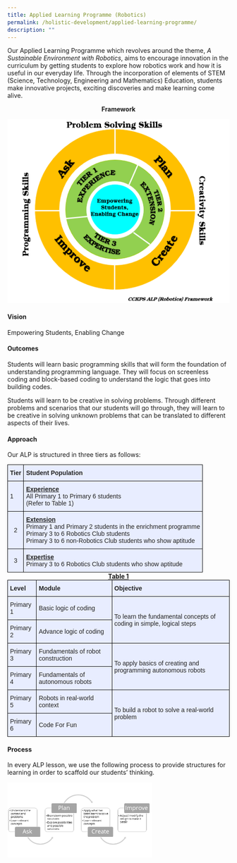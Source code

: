 ```yaml
---
title: Applied Learning Programme (Robotics)
permalink: /holistic-development/applied-learning-programme/
description: ""
---
```

Our Applied Learning Programme which revolves around the theme, _A Sustainable Environment with Robotics_, aims to encourage innovation in the curriculum by getting students to explore how robotics work and how it is useful in our everyday life. Through the incorporation of elements of STEM (Science, Technology, Engineering and Mathematics) Education, students make innovative projects, exciting discoveries and make learning come alive.


<center><strong>Framework</strong></center>

![](/images/ALP.png)

#### **Vision**

Empowering Students, Enabling Change 

#### **Outcomes**

Students will learn basic programming skills that will form the foundation of understanding programming language. They will focus on screenless coding and block-based coding to understand the logic that goes into building codes.

Students will learn to be creative in solving problems. Through different problems and scenarios that our students will go through, they will learn to be creative in solving unknown problems that can be translated to different aspects of their lives.

#### **Approach**

Our ALP is structured in three tiers as follows:

<style type="text/css">
.tg  {border-collapse:collapse;border-spacing:0;margin:0px auto;}
.tg td{border-color:black;border-style:solid;border-width:1px;font-family:Arial, sans-serif;font-size:14px;
  overflow:hidden;padding:10px 5px;word-break:normal;}
.tg th{border-color:black;border-style:solid;border-width:1px;font-family:Arial, sans-serif;font-size:14px;
  font-weight:normal;overflow:hidden;padding:10px 5px;word-break:normal;}
.tg .tg-xwen{background-color:#E8EDFF;color:#222;font-weight:bold;text-align:left;vertical-align:middle}
.tg .tg-22b2{background-color:#E8EDFF;color:#222;text-align:center;vertical-align:middle}
.tg .tg-lr6o{background-color:#E8EDFF;color:#222;text-align:left;vertical-align:middle}
</style>
<table class="tg">
<tbody>
  <tr>
    <td class="tg-xwen">Tier</td>
    <td class="tg-xwen">Student Population</td>
  </tr>
  <tr>
    <td class="tg-lr6o">1<br></td>
    <td class="tg-lr6o"><span style="font-weight:bold;text-decoration:underline">Experience</span><br>All Primary 1 to Primary 6 students<br>(Refer to Table 1)</td>
  </tr>
  <tr>
    <td class="tg-22b2">2<br></td>
    <td class="tg-lr6o"><span style="font-weight:bold;text-decoration:underline">Extension</span><br>Primary 1 and Primary 2 students in the enrichment programme<br>Primary 3 to 6 Robotics Club students<br>Primary 3 to 6 non-Robotics Club students who show aptitude</td>
  </tr>
  <tr>
    <td class="tg-22b2">3<br></td>
    <td class="tg-lr6o"><span style="font-weight:bold;text-decoration:underline">Expertise</span><br>Primary 3 to 6 Robotics Club students who show aptitude</td>
  </tr>
</tbody>
</table>

<center><strong><u>Table 1</u></strong></center>

<style type="text/css">
.tg  {border-collapse:collapse;border-spacing:0;margin:0px auto;}
.tg td{border-color:black;border-style:solid;border-width:1px;font-family:Arial, sans-serif;font-size:14px;
  overflow:hidden;padding:10px 5px;word-break:normal;}
.tg th{border-color:black;border-style:solid;border-width:1px;font-family:Arial, sans-serif;font-size:14px;
  font-weight:normal;overflow:hidden;padding:10px 5px;word-break:normal;}
.tg .tg-xwen{background-color:#E8EDFF;color:#222;font-weight:bold;text-align:left;vertical-align:middle}
.tg .tg-lr6o{background-color:#E8EDFF;color:#222;text-align:left;vertical-align:middle}
</style>
<table class="tg">
<tbody>
  <tr>
    <td class="tg-xwen">Level</td>
    <td class="tg-xwen">Module</td>
    <td class="tg-xwen">Objective</td>
  </tr>
  <tr>
    <td class="tg-lr6o">Primary 1</td>
    <td class="tg-lr6o">Basic logic of coding</td>
    <td class="tg-lr6o" rowspan="2">To learn the fundamental concepts of coding in simple, logical steps</td>
  </tr>
  <tr>
    <td class="tg-lr6o">Primary 2</td>
    <td class="tg-lr6o">Advance logic of coding</td>
  </tr>
  <tr>
    <td class="tg-lr6o">Primary 3</td>
    <td class="tg-lr6o">Fundamentals of robot construction</td>
    <td class="tg-lr6o" rowspan="2">To apply basics of creating and programming autonomous robots</td>
  </tr>
  <tr>
    <td class="tg-lr6o">Primary 4</td>
    <td class="tg-lr6o">Fundamentals of autonomous robots</td>
  </tr>
  <tr>
    <td class="tg-lr6o">Primary 5</td>
    <td class="tg-lr6o">Robots in real-world context</td>
    <td class="tg-lr6o" rowspan="2">To build a robot to solve a real-world problem</td>
  </tr>
  <tr>
    <td class="tg-lr6o">Primary 6</td>
    <td class="tg-lr6o">Code For Fun</td>
  </tr>
</tbody>
</table>

#### **Process**

In every ALP lesson, we use the following process to provide structures for learning in order to scaffold our students’ thinking.

<img src="/images/download%20(1).png" 
     style="width:65%">
